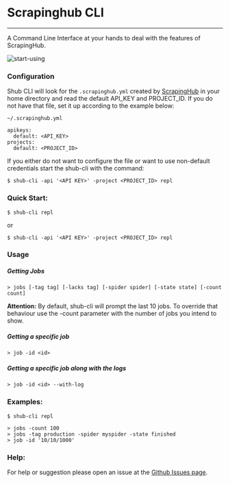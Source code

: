 # Scrapinghub CLI
----
A Command Line Interface at your hands to deal with the features of ScrapingHub.


![start-using](https://cloud.githubusercontent.com/assets/4680755/18898756/0ea42c0e-850a-11e6-801a-fdbd75915cdd.gif)


### Configuration
Shub CLI will look for the `.scrapinghub.yml` created by [ScrapingHub](https://doc.scrapinghub.com/shub.html?highlight=yml#quickstart) in your home directory and read the default API_KEY and PROJECT_ID.
If you do not have that file, set it up according to the example below:

```
~/.scrapinghub.yml

apikeys:
  default: <API_KEY>
projects:
  default: <PROJECT_ID>
```

If you either do not want to configure the file or want to use non-default credentials start the shub-cli with the command:
```
$ shub-cli -api '<API KEY>' -project <PROJECT_ID> repl
```



### Quick Start:

```
$ shub-cli repl
```
or 

```
$ shub-cli -api '<API KEY>' -project <PROJECT_ID> repl
```

### Usage

##### Getting Jobs

```
> jobs [-tag tag] [-lacks tag] [-spider spider] [-state state] [-count count]
```

**Attention:** By default, shub-cli will prompt the last 10 jobs. To override that behaviour use the -count parameter with the number of jobs you intend to show.

##### Getting a specific job
```
> job -id <id>
```

##### Getting a specific job along with the logs
```
> job -id <id> --with-log
```


### Examples:

```
$ shub-cli repl

> jobs -count 100
> jobs -tag production -spider myspider -state finished
> job -id '10/10/1000'
```

### Help:
For help or suggestion please open an issue at the [Github Issues page](https://github.com/victormartinez/shub_cli/issues).